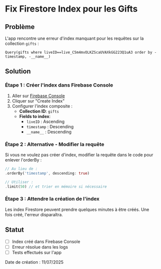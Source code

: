 # Fix Firestore Index pour les Gifts

## Problème
L'app rencontre une erreur d'index manquant pour les requêtes sur la collection `gifts` :

```
Query(gifts where liveID==live_C5m4mvOLKZScaUVAXkGG223Q1uA3 order by -timestamp, -__name__)
```

## Solution

### Étape 1 : Créer l'index dans Firebase Console
1. Aller sur [Firebase Console](https://console.firebase.google.com/project/streamyz-12c4d/firestore/indexes)
2. Cliquer sur "Create Index"
3. Configurer l'index composite :
   - **Collection ID**: `gifts`
   - **Fields to index**:
     - `liveID` : Ascending
     - `timestamp` : Descending
     - `__name__` : Descending

### Étape 2 : Alternative - Modifier la requête
Si vous ne voulez pas créer d'index, modifier la requête dans le code pour enlever l'orderBy :

```dart
// Au lieu de :
.orderBy('timestamp', descending: true)

// Utiliser :
.limit(50) // et trier en mémoire si nécessaire
```

### Étape 3 : Attendre la création de l'index
Les index Firestore peuvent prendre quelques minutes à être créés. Une fois créé, l'erreur disparaîtra.

## Statut
- [ ] Index créé dans Firebase Console
- [ ] Erreur résolue dans les logs
- [ ] Tests effectués sur l'app

Date de création : 11/07/2025

